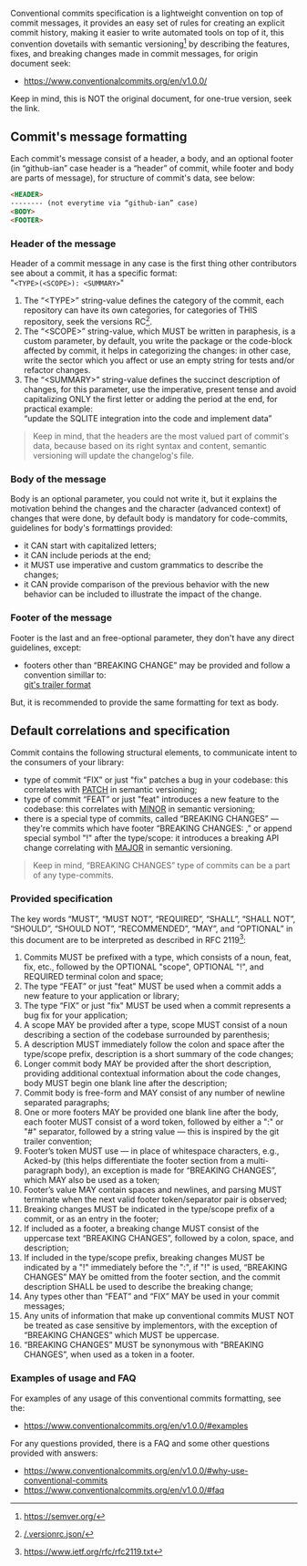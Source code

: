 Conventional commits specification is a lightweight convention on top of commit
messages, it provides an easy set of rules for creating an explicit commit history,
making it easier to write automated tools on top of it, this convention dovetails
with semantic versioning[^1] by describing the features, fixes, and breaking changes
made in commit messages, for origin document seek:

- <https://www.conventionalcommits.org/en/v1.0.0/>

Keep in mind, this is NOT the original document, for one-true version, seek the link.

## Commit's message formatting

Each commit's message consist of a header, a body, and an optional footer (in “github-ian”
case header is a “header” of commit, while footer and body are parts of message),
for structure of commit's data, see below:

```html
<HEADER>
-------- (not everytime via “github-ian” case)
<BODY>
<FOOTER>
```

### Header of the message

Header of a commit message in any case is the first thing other contributors see
about a commit, it has a specific format:\
"`<TYPE>(<SCOPE>): <SUMMARY>`"

1. The “\<TYPE>” string-value defines the category of the commit, each repository
  can have its own categories, for categories of THIS repository, seek the versions
  RC[^2].
2. The “\<SCOPE>” string-value, which MUST be written in paraphesis, is a custom
  parameter, by default, you write the package or the code-block affected by commit,
  it helps in categorizing the changes: in other case, write the sector which you
  affect or use an empty string for tests and/or refactor changes.
3. The “\<SUMMARY>” string-value defines the succinct description of changes, for
  this parameter, use the imperative, present tense and avoid capitalizing ONLY the
  first letter or adding the period at the end, for practical example:\
“update the SQLITE integration into the code and implement data”

> Keep in mind, that the headers are the most valued part of commit's data, because
  based on its right syntax and content, semantic versioning will update the changelog's
  file.

### Body of the message

Body is an optional parameter, you could not write it, but it explains the motivation
behind the changes and the character (advanced context) of changes that were done,
by default body is mandatory for code-commits, guidelines for body's formattings
provided:

- it CAN start with capitalized letters;
- it CAN include periods at the end;
- it MUST use imperative and custom grammatics to describe the changes;
- it CAN provide comparison of the previous behavior with the new behavior can be
  included to illustrate the impact of the change.

### Footer of the message

Footer is the last and an free-optional parameter, they don't have any direct guidelines,
except:

- footers other than “BREAKING CHANGE” may be provided and follow a convention simillar
  to:\
  [git's trailer format](https://git-scm.com/docs/git-interpret-trailers)

But, it is recommended to provide the same formatting for text as body.

## Default correlations and specification

Commit contains the following structural elements, to communicate intent to the
consumers of your library:

- type of commit “FIX” or just "fix" patches a bug in your codebase: this correlates
  with [PATCH][SEMVER] in semantic versioning;
- type of commit “FEAT” or just "feat" introduces a new feature to the codebase:
  this correlates with [MINOR][SEMVER] in semantic versioning;
- there is a special type of commits, called “BREAKING CHANGES” — they're commits
  which have footer “BREAKING CHANGES: ,” or append special symbol "!" after the
  type/scope: it introduces a breaking API change correlating with [MAJOR][SEMVER]
  in semantic versioning.

> Keep in mind, “BREAKING CHANGES” type of commits can be a part of any type-commits.

### Provided specification

The key words “MUST”, “MUST NOT”, “REQUIRED”, “SHALL”, “SHALL NOT”, “SHOULD”, “SHOULD
NOT”, “RECOMMENDED”, “MAY”, and “OPTIONAL” in this document are to be interpreted
as described in RFC 2119[^3]:

1. Commits MUST be prefixed with a type, which consists of a noun, feat, fix, etc.,
  followed by the OPTIONAL "scope", OPTIONAL "!", and REQUIRED terminal colon and
  space;
2. The type “FEAT” or just "feat" MUST be used when a commit adds a new feature to
your application or library;
3. The type “FIX” or just "fix" MUST be used when a commit represents a bug fix for
your application;
4. A scope MAY be provided after a type, scope MUST consist of a noun describing
a section of the codebase surrounded by parenthesis;
5. A description MUST immediately follow the colon and space after the type/scope
prefix, description is a short summary of the code changes;
6. Longer commit body MAY be provided after the short description, providing additional
contextual information about the code changes, body MUST begin one blank line after
the description;
7. Commit body is free-form and MAY consist of any number of newline separated paragraphs;
8. One or more footers MAY be provided one blank line after the body, each footer
  MUST consist of a word token, followed by either a ":" or "#" separator, followed
  by a string value — this is inspired by the git trailer convention;
9. Footer’s token MUST use — in place of whitespace characters, e.g., Acked-by (this
  helps differentiate the footer section from a multi-paragraph body), an exception
  is made for “BREAKING CHANGES”, which MAY also be used as a token;
10. Footer’s value MAY contain spaces and newlines, and parsing MUST terminate when
  the next valid footer token/separator pair is observed;
11. Breaking changes MUST be indicated in the type/scope prefix of a commit, or
  as an entry in the footer;
12. If included as a footer, a breaking change MUST consist of the uppercase text
  “BREAKING CHANGES”, followed by a colon, space, and description;
13. If included in the type/scope prefix, breaking changes MUST be indicated by a
  "!" immediately before the ":", if "!" is used, “BREAKING CHANGES” MAY be omitted
  from the footer section, and the commit description SHALL be used to describe
  the breaking change;
14. Any types other than “FEAT” and “FIX” MAY be used in your commit messages;
15. Any units of information that make up conventional commits MUST NOT be treated
  as case sensitive by implementors, with the exception of “BREAKING CHANGES” which
  MUST be uppercase.
16. “BREAKING CHANGES” MUST be synonymous with “BREAKING CHANGES”, when used as a
  token in a footer.

### Examples of usage and FAQ

For examples of any usage of this conventional commits formatting, see the:

- <https://www.conventionalcommits.org/en/v1.0.0/#examples>

For any questions provided, there is a FAQ and some other questions provided with
answers:

- <https://www.conventionalcommits.org/en/v1.0.0/#why-use-conventional-commits>
- <https://www.conventionalcommits.org/en/v1.0.0/#faq>

[^1]: <https://semver.org/>
[^2]: [/.versionrc.json/](./../../.versionrc.json)
[^3]: <https://www.ietf.org/rfc/rfc2119.txt>

[SEMVER]: https://semver.org/#summary
